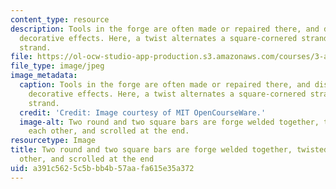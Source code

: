 ```yaml
---
content_type: resource
description: Tools in the forge are often made or repaired there, and display various
  decorative effects. Here, a twist alternates a square-cornered strand with a round
  strand.
file: https://ol-ocw-studio-app-production.s3.amazonaws.com/courses/3-a04-modern-blacksmithing-and-physical-metallurgy-fall-2008/a391c5625c5bbb4b57aafa615e35a372_135.jpg
file_type: image/jpeg
image_metadata:
  caption: Tools in the forge are often made or repaired there, and display various
    decorative effects. Here, a twist alternates a square-cornered strand with a round
    strand.
  credit: 'Credit: Image courtesy of MIT OpenCourseWare.'
  image-alt: Two round and two square bars are forge welded together, twisted around
    each other, and scrolled at the end.
resourcetype: Image
title: Two round and two square bars are forge welded together, twisted around each
  other, and scrolled at the end
uid: a391c562-5c5b-bb4b-57aa-fa615e35a372
---
```

